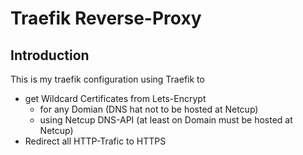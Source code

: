 # Traefik Reverse-Proxy

## Introduction
This is my traefik configuration using Traefik to

- get Wildcard Certificates from Lets-Encrypt 
  - for any Domian (DNS hat not to be hosted at Netcup) 
  - using Netcup DNS-API (at least on Domain must be hosted at Netcup) 
- Redirect all HTTP-Trafic to HTTPS
